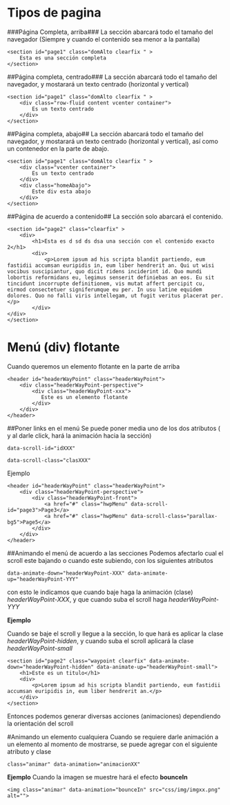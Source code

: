 # Tipos de pagina
###Página Completa, arriba###
La sección abarcará todo el tamaño del navegador (Siempre y cuando el contenido sea menor a la pantalla)

    <section id="page1" class="domAlto clearfix " >
        Esta es una sección completa
    </section>

##Página completa, centrado###
La sección abarcará todo el tamaño del navegador, y mostarará un texto centrado (horizontal y vertical)

    <section id="page1" class="domAlto clearfix " >
        <div class="row-fluid content vcenter container">
            Es un texto centrado
        </div>
    </section>

##Página completa, abajo##
La sección abarcará todo el tamaño del navegador, y mostarará un texto centrado (horizontal y vertical), así como un contenedor en la parte de abajo.

    <section id="page1" class="domAlto clearfix " >
        <div class="vcenter container">
            Es un texto centrado
        </div>
        <div class="homeAbajo">
            Este div esta abajo
        </div>
    </section>

##Página de acuerdo a contenido##
La sección solo abarcará el contenido.

    <section id="page2" class="clearfix" >
        <div>
            <h1>Esta es d sd ds dsa una sección con el contenido exacto 2</h1>
            <div>
                <p>Lorem ipsum ad his scripta blandit partiendo, eum fastidii accumsan euripidis in, eum liber hendrerit an. Qui ut wisi vocibus suscipiantur, quo dicit ridens inciderint id. Quo mundi lobortis reformidans eu, legimus senserit definiebas an eos. Eu sit tincidunt incorrupte definitionem, vis mutat affert percipit cu, eirmod consectetuer signiferumque eu per. In usu latine equidem dolores. Quo no falli viris intellegam, ut fugit veritus placerat per.</p>
            </div>
	</div>
    </section>

# Menú (div) flotante
Cuando queremos un elemento flotante en la parte de arriba

    <header id="headerWayPoint" class="headerWayPoint">
        <div class="headerWayPoint-perspective">
            <div class="headerWayPoint-xxx">
               Este es un elemento flotante
            </div>
        </div>
    </header>
    
##Poner links en el menú
Se puede poner media uno de los dos atributos ( y al darle click, hará la animación hacia la sección)
    
    data-scroll-id="idXXX"
    
    data-scroll-class="clasXXX"
    
    
Ejemplo

    <header id="headerWayPoint" class="headerWayPoint">
        <div class="headerWayPoint-perspective">
            <div class="headerWayPoint-front">
                <a href="#" class="hwpMenu" data-scroll-id="page3">Page3</a>
                <a href="#" class="hwpMenu" data-scroll-class="parallax-bg5">Page5</a>
            </div>
        </div>
    </header>

##Animando el menú de acuerdo a las secciones
Podemos afectarlo cual el scroll este bajando o cuando este subiendo, con los siguientes atributos  

    data-animate-down="headerWayPoint-XXX" data-animate-up="headerWayPoint-YYY"

con esto le indicamos que cuando baje haga la animación (clase)  *headerWayPoint-XXX*, y que cuando suba el scroll haga *headerWayPoint-YYY*

**Ejemplo**

Cuando se baje el scroll y llegue a la sección, lo que hará es aplicar la clase *headerWayPoint-hidden*, y cuando suba el scroll aplicará la clase *headerWayPoint-small*

    <section id="page2" class="waypoint clearfix" data-animate-down="headerWayPoint-hidden" data-animate-up="headerWayPoint-small">
        <h1>Este es un titulo</h1>
        <div>
            <p>Lorem ipsum ad his scripta blandit partiendo, eum fastidii accumsan euripidis in, eum liber hendrerit an.</p>
        </div>
    </section>
    
Entonces podemos generar diversas acciones (animaciones) dependiendo la orientación del scroll
        

#Animando un elemento cualquiera
Cuando se requiere darle animación a un elemento al momento de mostrarse, se puede agregar con el siguiente atributo y clase
    
    class="animar" data-animation="animacionXX"


**Ejemplo**
Cuando la imagen se muestre hará el efecto **bounceIn**

    <img class="animar" data-animation="bounceIn" src="css/img/imgxx.png" alt="">
